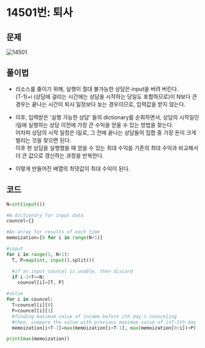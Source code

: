# 14501번: 퇴사


## 문제
![14501](https://user-images.githubusercontent.com/47918242/175319707-996d716d-1716-4352-9301-1bebed137cd2.jpg)


## 풀이법

* 리소스를 줄이기 위해, 실행이 절대 불가능한 상담은 input을 버려 버린다.<br/>
 (T-1)+i (상담에 걸리는 시간에는 상담을 시작하는 당일도 포함하므로)이 N보다 큰 경우는 끝나는 시간이 퇴사 일정보다 늦는 경우이므로, 입력값을 받지 않는다.

* 이후, 입력받은 '실행 가능한 상담' 들의 dictionary를 순회하면서, 상담의 시작일인 i일에 실행하는 상담 이전에 가장 큰 수익을 얻을 수 있는 방법을 찾는다.<br/>
 어차피 상담의 시작 일정은 i일로, 그 전에 끝나는 상담들의 집합 중 가장 돈이 크게 벌리는 것을 찾으면 된다.<br/>
 이후 현 상담을 실행했을 때 얻을 수 있는 최대 수익을 기존의 최대 수익과 비교해서 더 큰 값으로 갱신하는 과정을 반복한다.

* 이렇게 만들어진 배열의 최댓값이 최대 수익이 된다.

## 코드
```python
N=int(input())

#A dictionary for input data
councel={}

#An array for results of each time
memoization=[0 for i in range(N+1)]

#input
for i in range(1, N+1):
  T, P=map(int, input().split())

  #if an input councel is unable, then discard
  if i-1+T<=N:
    councel[i]=[T, P]

#solve
for i in councel:
  T=councel[i][0]
  P=councel[i][1]
  #finding maximum value of income before ith day's counceling
  #then, compare the value with previous maximum value of i+T-1th day
  memoization[i+T-1]=max(memoization[i+T-1], max(memoization[0:i])+P)

print(max(memoization))
```
